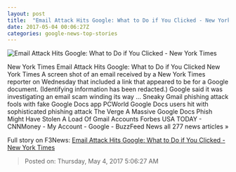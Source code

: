 ```yaml
---
layout: post
title:  "Email Attack Hits Google: What to Do if You Clicked - New York Times"
date: 2017-05-04 00:06:27Z
categories: google-news-top-stories
---
```


![Email Attack Hits Google: What to Do if You Clicked - New York Times](https://static01.nyt.com/images/2017/05/04/business/04spam1/04spam1-facebookJumbo.png)

New York Times Email Attack Hits Google: What to Do if You Clicked New York Times A screen shot of an email received by a New York Times reporter on Wednesday that included a link that appeared to be for a Google document. (Identifying information has been redacted.) Google said it was investigating an email scam winding its way ... Sneaky Gmail phishing attack fools with fake Google Docs app PCWorld Google Docs users hit with sophisticated phishing attack The Verge A Massive Google Docs Phish Might Have Stolen A Load Of Gmail Accounts Forbes USA TODAY - CNNMoney - My Account - Google - BuzzFeed News all 277 news articles »


Full story on F3News: [Email Attack Hits Google: What to Do if You Clicked - New York Times](http://www.f3nws.com/n/W32FZD)

> Posted on: Thursday, May 4, 2017 5:06:27 AM
